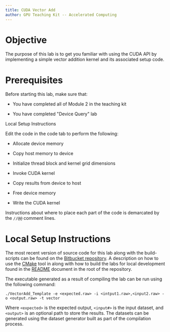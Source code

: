 ```yaml
---
title: CUDA Vector Add
author: GPU Teaching Kit -- Accelerated Computing
---
```


# Objective

The purpose of this lab is to get you familiar with using the CUDA API by implementing a simple vector addition kernel and its associated setup code.

# Prerequisites

Before starting this lab, make sure that:

* You have completed all of Module 2 in the teaching kit

* You have completed "Device Query" lab

Local Setup Instructions

Edit the code in the code tab to perform the following:

* Allocate device memory

* Copy host memory to device

* Initialize thread block and kernel grid dimensions

* Invoke CUDA kernel

* Copy results from device to host

* Free device memory

* Write the CUDA kernel

Instructions about where to place each part of the code is
demarcated by the `//@@` comment lines.

# Local Setup Instructions

The most recent version of source code for this lab along with the build-scripts can be found on the [Bitbucket repository](LINKTOLAB). A description on how to use the [CMake](https://cmake.org/) tool in along with how to build the labs for local development found in the [README](LINKTOREADME) document in the root of the repository.

The executable generated as a result of compiling the lab can be run using the following command:

~~~
./VectorAdd_Template -e <expected.raw> -i <intput1.raw>,<input2.raw> -o <output.raw> -t vector
~~~

Where `<expected>` is the expected output, `<input#>` is the input dataset, and `<output>` is an optional path to store the results. The datasets can be generated using the dataset generator built as part of the compilation process.
